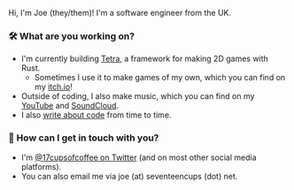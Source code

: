 Hi, I'm Joe (they/them)! I'm a software engineer from the UK.

### 🛠️ What are you working on?

* I'm currently building [Tetra](https://github.com/17cupsofcoffee/tetra), a framework for making 2D games with Rust.
    * Sometimes I use it to make games of my own, which you can find on my [itch.io](https://17cupsofcoffee.itch.io/)!
* Outside of coding, I also make music, which you can find on my [YouTube](https://www.youtube.com/channel/UCjOhJt9bnGJDOZ5NEtsxhCA) and [SoundCloud](https://soundcloud.com/17cupsofcoffee).
* I also [write about code](https://www.seventeencups.net/) from time to time.

### 💬 How can I get in touch with you? 

* I'm [@17cupsofcoffee on Twitter](https://twitter.com/17cupsofcoffee) (and on most other social media platforms).
* You can also email me via joe (at) seventeencups (dot) net.
